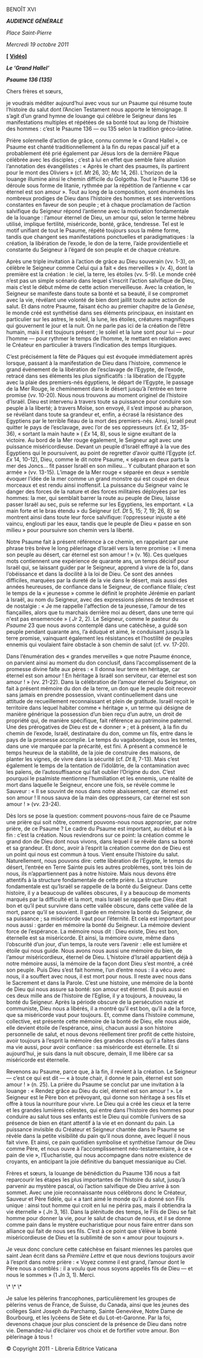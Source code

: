BENOÎT XVI

***AUDIENCE GÉNÉRALE***

*Place Saint-Pierre*

*Mercredi 19 octobre 2011*

**\[** **[Vidéo](http://player.rv.va/vaticanplayer.asp?language=it&tic=VA_LSR4GBA2)\]**

***Le ‘Grand Hallel’***

***Psaume 136 (135)***

Chers frères et sœurs,

je voudrais méditer aujourd’hui avec vous sur un Psaume qui résume toute l’histoire du salut dont l’Ancien Testament nous apporte le témoignage. Il s’agit d’un grand hymne de louange qui célèbre le Seigneur dans les manifestations multiples et répétées de sa bonté tout au long de l’histoire des hommes : c’est le Psaume 136 — ou 135 selon la tradition gréco-latine.

Prière solennelle d’action de grâce, connu comme le « Grand Hallel », ce Psaume est chanté traditionnellement à la fin du repas pascal juif et a probablement été prié également par Jésus lors de la dernière Pâque célébrée avec les disciples ; c’est à lui en effet que semble faire allusion l’annotation des évangélistes : « Après le chant des psaumes, ils partirent pour le mont des Oliviers » (cf. *Mt* 26, 30; *Mc* 14, 26). L’horizon de la louange illumine ainsi le chemin difficile du Golgotha. Tout le Psaume 136 se déroule sous forme de litanie, rythmée par la répétition de l’antienne « car éternel est son amour ». Tout au long de la composition, sont énumérés les nombreux prodiges de Dieu dans l’histoire des hommes et ses interventions constantes en faveur de son peuple ; et à chaque proclamation de l’action salvifique du Seigneur répond l’antienne avec la motivation fondamentale de la louange : l’amour éternel de Dieu, un amour qui, selon le terme hébreu utilisé, implique fertilité, miséricorde, bonté, grâce, tendresse. Tel est le motif unifiant de tout le Psaume, répété toujours sous la même forme, tandis que changent ses manifestations ponctuelles et paradigmatiques : la création, la libération de l’exode, le don de la terre, l’aide providentielle et constante du Seigneur à l’égard de son peuple et de chaque créature.

Après une triple invitation à l’action de grâce au Dieu souverain (vv. 1-3), on célèbre le Seigneur comme Celui qui a fait « des merveilles » (v. 4), dont la première est la création : le ciel, la terre, les étoiles (vv. 5-9). Le monde créé n’est pas un simple scénario dans lequel s’inscrit l’action salvifique de Dieu, mais c’est le début même de cette action merveilleuse. Avec la création, le Seigneur se manifeste dans toute sa bonté et sa beauté, il se compromet avec la vie, révélant une volonté de bien dont jaillit toute autre action de salut. Et dans notre Psaume, faisant écho au premier chapitre de la *Genèse,* le monde créé est synthétisé dans ses éléments principaux, en insistant en particulier sur les astres, le soleil, la lune, les étoiles, créatures magnifiques qui gouvernent le jour et la nuit. On ne parle pas ici de la création de l’être humain, mais il est toujours présent ; le soleil et la lune sont pour lui — pour l’homme — pour rythmer le temps de l’homme, le mettant en relation avec le Créateur en particulier à travers l’indication des temps liturgiques.

C’est précisément la fête de Pâques qui est évoquée immédiatement après lorsque, passant à la manifestation de Dieu dans l’histoire, commence le grand événement de la libération de l’esclavage de l’Egypte, de l’exode, retracé dans ses éléments les plus significatifs : la libération de l’Egypte avec la plaie des premiers-nés égyptiens, le départ de l’Egypte, le passage de la Mer Rouge, le cheminement dans le désert jusqu’à l’entrée en terre promise (vv. 10-20). Nous nous trouvons au moment originel de l’histoire d’Israël. Dieu est intervenu à travers toute sa puissance pour conduire son peuple à la liberté; à travers Moïse, son envoyé, il s’est imposé au pharaon, se révélant dans toute sa grandeur et, enfin, a écrasé la résistance des Egyptiens par le terrible fléau de la mort des premiers-nés. Ainsi, Israël peut quitter le pays de l’esclavage, avec l’or de ses oppresseurs (cf. *Ex* 12, 35-36), « sortant la main haute » ( *Ex* 14, 8), sous le signe exultant de la victoire. Au bord de la Mer rouge également, le Seigneur agit avec une puissance miséricordieuse. Devant un peuple d’Israël effrayé à la vue des Egyptiens qui le poursuivent, au point de regretter d’avoir quitté l’Egypte (cf. *Ex* 14, 10-12), Dieu, comme le dit notre Psaume, « sépara en deux parts la mer des Joncs... fit passer Israël en son milieu... Y culbutant pharaon et son armée » (vv. 13-15). L’image de la Mer rouge « séparée en deux » semble évoquer l’idée de la mer comme un grand monstre qui est coupé en deux morceaux et est rendu ainsi inoffensif. La puissance du Seigneur vainc le danger des forces de la nature et des forces militaires déployées par les hommes: la mer, qui semblait barrer la route au peuple de Dieu, laisse passer Israël au sec, puis se referme sur les Egyptiens, les emportant. « La main forte et le bras étendu » du Seigneur (cf. *Dt* 5, 15; 7, 19; 26, 8) se montrent ainsi dans toute leur force salvifique: l’oppresseur injuste a été vaincu, englouti par les eaux, tandis que le peuple de Dieu « passe en son milieu » pour poursuivre son chemin vers la liberté.

Notre Psaume fait à présent référence à ce chemin, en rappelant par une phrase très brève le long pèlerinage d’Israël vers la terre promise : « Il mena son peuple au désert, car éternel est son amour ! » (v. 16). Ces quelques mots contiennent une expérience de quarante ans, un temps décisif pour Israël qui, se laissant guider par le Seigneur, apprend à vivre de la foi, dans l’obéissance et dans la docilité à la loi de Dieu. Ce sont des années difficiles, marquées par la dureté de la vie dans le désert, mais aussi des années heureuses, de confiance dans le Seigneur, de confiance filiale; c’est le temps de la « jeunesse » comme le définit le prophète Jérémie en parlant à Israël, au nom du Seigneur, avec des expressions pleines de tendresse et de nostalgie : « Je me rappelle l'affection de ta jeunesse, l'amour de tes fiançailles, alors que tu marchais derrière moi au désert, dans une terre qui n'est pas ensemencée » ( *Jr* 2, 2). Le Seigneur, comme le pasteur du *Psaume* 23 que nous avons contemplé dans une catéchèse, a guidé son peuple pendant quarante ans, l’a éduqué et aimé, le conduisant jusqu’à la terre promise, vainquant également les résistances et l’hostilité de peuples ennemis qui voulaient faire obstacle à son chemin de salut (cf. vv. 17-20).

Dans l’énumération des « grandes merveilles » que notre Psaume énonce, on parvient ainsi au moment du don conclusif, dans l’accomplissement de la promesse divine faite aux pères : « Il donna leur terre en héritage, car éternel est son amour ! En héritage à Israël son serviteur, car éternel est son amour ! » (vv. 21-22). Dans la célébration de l’amour éternel du Seigneur, on fait à présent mémoire du don de la terre, un don que le peuple doit recevoir sans jamais en prendre possession, vivant continuellement dans une attitude de recueillement reconnaissant et plein de gratitude. Israël reçoit le territoire dans lequel habiter comme « héritage », un terme qui désigne de manière générique la possession d’un bien reçu d’un autre, un droit de propriété qui, de manière spécifique, fait référence au patrimoine paternel. Une des prérogatives de Dieu est de « donner » ; et à présent, à la fin du chemin de l’exode, Israël, destinataire du don, comme un fils, entre dans le pays de la promesse accomplie. Le temps du vagabondage, sous les tentes, dans une vie marquée par la précarité, est fini. A présent a commencé le temps heureux de la stabilité, de la joie de construire des maisons, de planter les vignes, de vivre dans la sécurité (cf. *Dt* 8, 7-13). Mais c’est également le temps de la tentation de l’idolâtrie, de la contamination avec les païens, de l’autosuffisance qui fait oublier l’Origine du don. C’est pourquoi le psalmiste mentionne l’humiliation et les ennemis, une réalité de mort dans laquelle le Seigneur, encore une fois, se révèle comme le Sauveur : « Il se souvint de nous dans notre abaissement, car éternel est son amour ! Il nous sauva de la main des oppresseurs, car éternel est son amour ! » (vv. 23-24).

Dès lors se pose la question: comment pouvons-nous faire de ce Psaume une prière qui soit nôtre, comment pouvons-nous nous approprier, par notre prière, de ce Psaume ? Le cadre du Psaume est important, au début et à la fin : c’est la création. Nous reviendrons sur ce point: la création comme le grand don de Dieu dont nous vivons, dans lequel il se révèle dans sa bonté et sa grandeur. Et donc, avoir à l’esprit la création comme don de Dieu est un point qui nous est commun à tous. Vient ensuite l’histoire du salut. Naturellement, nous pouvons dire: cette libération de l’Egypte, le temps du désert, l’entrée en Terre Sainte puis les autres problèmes, sont très loin de nous, ils n’appartiennent pas à notre histoire. Mais nous devons être attentifs à la structure fondamentale de cette prière. La structure fondamentale est qu’Israël se rappelle de la bonté du Seigneur. Dans cette histoire, il y a beaucoup de vallées obscures, il y a beaucoup de moments marqués par la difficulté et la mort, mais Israël se rappelle que Dieu était bon et qu’il peut survivre dans cette vallée obscure, dans cette vallée de la mort, parce qu’il se souvient. Il garde en mémoire la bonté du Seigneur, de sa puissance ; sa miséricorde vaut pour l’éternité. Et cela est important pour nous aussi : garder en mémoire la bonté du Seigneur. La mémoire devient force de l’espérance. La mémoire nous dit : Dieu existe, Dieu est bon, éternelle est sa miséricorde. Et ainsi, la mémoire ouvre, même dans l’obscurité d’un jour, d’un temps, la route vers l’avenir : elle est lumière et étoile qui nous guide. Nous avons nous aussi une mémoire du bien, de l’amour miséricordieux, éternel de Dieu. L’histoire d’Israël appartient déjà à notre mémoire aussi, la mémoire de la façon dont Dieu s’est montré, a créé son peuple. Puis Dieu s’est fait homme, l’un d’entre nous : il a vécu avec nous, il a souffert avec nous, il est mort pour nous. Il reste avec nous dans le Sacrement et dans la Parole. C’est une histoire, une mémoire de la bonté de Dieu qui nous assure sa bonté: son amour est éternel. Et puis aussi en ces deux mille ans de l’histoire de l’Eglise, il y a toujours, à nouveau, la bonté du Seigneur. Après la période obscure de la persécution nazie et communiste, Dieu nous a libérés, il a montré qu’il est bon, qu’il a de la force, que sa miséricorde vaut pour toujours. Et, comme dans l’histoire commune, collective, est présente cette mémoire de la bonté de Dieu, elle nous aide, elle devient étoile de l’espérance, ainsi, chacun aussi a son histoire personnelle de salut, et nous devons réellement tirer profit de cette histoire, avoir toujours à l’esprit la mémoire des grandes choses qu’il a faites dans ma vie aussi, pour avoir confiance : sa miséricorde est éternelle. Et si aujourd’hui, je suis dans la nuit obscure, demain, Il me libère car sa miséricorde est éternelle.

Revenons au Psaume, parce que, à la fin, il revient à la création. Le Seigneur — c’est ce qui est dit — « à toute chair, il donne le pain, éternel est son amour ! » (n. 25). La prière du Psaume se conclut par une invitation à la louange : « Rendez grâce au Dieu du ciel, éternel est son amour ! ». Le Seigneur est le Père bon et prévoyant, qui donne son héritage à ses fils et offre à tous la nourriture pour vivre. Le Dieu qui a créé les cieux et la terre et les grandes lumières célestes, qui entre dans l’histoire des hommes pour conduire au salut tous ses enfants est le Dieu qui comble l’univers de sa présence de bien en étant attentif à la vie et en donnant du pain. La puissance invisible du Créateur et Seigneur chantée dans le Psaume se révèle dans la petite visibilité du pain qu’il nous donne, avec lequel il nous fait vivre. Et ainsi, ce pain quotidien symbolise et synthétise l’amour de Dieu comme Père, et nous ouvre à l’accomplissement néo-testamentaire, à ce « pain de vie », l’Eucharistie, qui nous accompagne dans notre existence de croyants, en anticipant la joie définitive du banquet messianique au Ciel.

Frères et sœurs, la louange de bénédiction du Psaume 136 nous a fait reparcourir les étapes les plus importantes de l’histoire du salut, jusqu’à parvenir au mystère pascal, où l’action salvifique de Dieu arrive à son sommet. Avec une joie reconnaissante nous célébrons donc le Créateur, Sauveur et Père fidèle, qui « a tant aimé le monde qu’il a donné son Fils unique : ainsi tout homme qui croit en lui ne périra pas, mais il obtiendra la vie éternelle » ( *Jn* 3, 16). Dans la plénitude des temps, le Fils de Dieu se fait homme pour donner la vie, pour le salut de chacun de nous, et il se donne comme pain dans le mystère eucharistique pour nous faire entrer dans son alliance qui fait de nous ses fils. C’est à ce point que s’élève la bonté miséricordieuse de Dieu et la sublimité de son « amour pour toujours ».

Je veux donc conclure cette catéchèse en faisant miennes les paroles que saint Jean écrit dans sa *Première Lettre* et que nous devrions toujours avoir à l’esprit dans notre prière : « Voyez comme il est grand, l’amour dont le Père nous a comblés : il a voulu que nous soyons appelés fils de Dieu — et nous le sommes » (1 *Jn* 3, 1). Merci.

\\* \\* \\*

Je salue les pèlerins francophones, particulièrement les groupes de pèlerins venus de France, de Suisse, du Canada, ainsi que les jeunes des collèges Saint Joseph du Parchamp, Sainte Geneviève, Notre Dame de Bourbourg, et les lycéens de Sète et du Lot-et-Garonne. Par la foi, devenons chaque jour plus conscient de la présence de Dieu dans notre vie. Demandez-lui d’éclairer vos choix et de fortifier votre amour. Bon pèlerinage à tous !

© Copyright 2011 - Libreria Editrice Vaticana